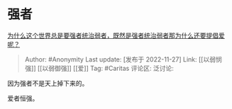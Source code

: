 # 强者
[为什么这个世界总是要强者统治弱者，既然是强者统治弱者那为什么还要提倡爱呢？](https://www.zhihu.com/question/567833870/answer/2776373541)

> Author: #Anonymity
> Last update: [发布于 2022-11-27]
> Link: [[以弱悯强]] [[以弱御强]] [[爱]]
> Tag: #Caritas
> 评论区:
> 泛讨论:

因为强者不是天上掉下来的。

爱者恒强。
